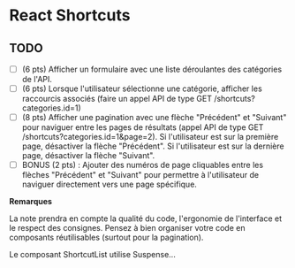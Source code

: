 # React Shortcuts

## TODO

- [ ] (6 pts) Afficher un formulaire avec une liste déroulantes des catégories de l'API.
- [ ] (6 pts) Lorsque l'utilisateur sélectionne une catégorie, afficher les raccourcis associés (faire un appel API de type GET /shortcuts?categories.id=1)
- [ ] (8 pts) Afficher une pagination avec une flèche "Précédent" et "Suivant" pour naviguer entre les pages de résultats (appel API de type GET /shortcuts?categories.id=1&page=2). Si l'utilisateur est sur la première page, désactiver la flèche "Précédent". Si l'utilisateur est sur la dernière page, désactiver la flèche "Suivant".
- [ ] BONUS (2 pts) : Ajouter des numéros de page cliquables entre les flèches "Précédent" et "Suivant" pour permettre à l'utilisateur de naviguer directement vers une page spécifique.

**Remarques**

La note prendra en compte la qualité du code, l'ergonomie de l'interface et le respect des consignes.
Pensez à bien organiser votre code en composants réutilisables (surtout pour la pagination).

Le composant ShortcutList utilise Suspense...
